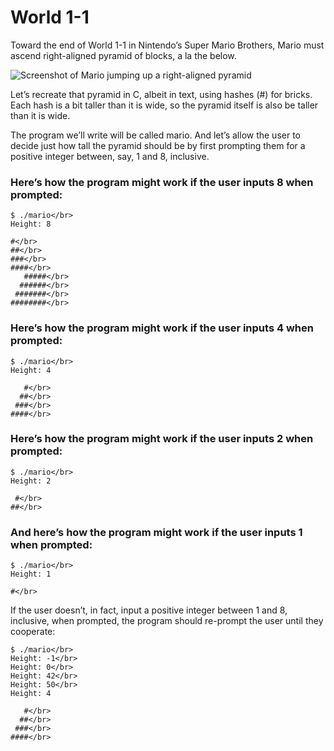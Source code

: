 # World 1-1
Toward the end of World 1-1 in Nintendo’s Super Mario Brothers, Mario must ascend right-aligned pyramid of blocks, a la the below.

![Screenshot of Mario jumping up a right-aligned pyramid](https://cs50.harvard.edu/x/2020/psets/1/mario/less/pyramid.png)

Let’s recreate that pyramid in C, albeit in text, using hashes (#) for bricks. Each hash is a bit taller than it is wide, so the pyramid itself is also be taller than it is wide.

The program we’ll write will be called mario. And let’s allow the user to decide just how tall the pyramid should be by first prompting them for a positive integer between, say, 1 and 8, inclusive.

### Here’s how the program might work if the user inputs 8 when prompted:
```
$ ./mario</br>
Height: 8

#</br>
##</br>
###</br>
####</br>
   #####</br>
  ######</br>
 #######</br>
########</br>
```
### Here’s how the program might work if the user inputs 4 when prompted:
```
$ ./mario</br>
Height: 4

   #</br>
  ##</br>
 ###</br>
####</br>
```
### Here’s how the program might work if the user inputs 2 when prompted:
```
$ ./mario</br>
Height: 2

 #</br>
##</br>
```
### And here’s how the program might work if the user inputs 1 when prompted:
```
$ ./mario</br>
Height: 1

#</br>
```
If the user doesn’t, in fact, input a positive integer between 1 and 8, inclusive, when prompted, the program should re-prompt the user until they cooperate:
```
$ ./mario</br>
Height: -1</br>
Height: 0</br>
Height: 42</br>
Height: 50</br>
Height: 4

   #</br>
  ##</br>
 ###</br>
####</br>
```
